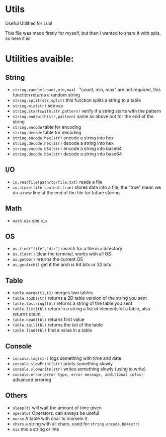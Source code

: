 # Utils
Useful Utilities for Lua!

This file was made firstly for myself, but then I wanted to share it with ppls, so here it is!

# Utilities avaible:
## String
 * ```string.random(count,min,max) ``` 
"count, min, max" are not required, this function returns a random string
* ```string.split(str,split)```
this function splits a string to a table
* ```string.mix(str)```
see ```mix```
* ```string.startswith(str,pattern)```
verify if a string starts with the pattern
* ```string.endswith(str,pattern)```
same as above but for the end of the string
* ```string.encode```
table for encoding
* ```string.decode```
table for decoding
* ```string.encode.hex(str)```
encode a string into hex
* ```string.decode.hex(str)```
decode a string into hex
* ```string.encode.b64(str)```
encode a string into base64
* ```string.decode.b64(str)```
decode a string into base64

## I/O
* ```io.readfile(path/to/file.txt)```
reads a file
* ```io.store(file,content,true)```
stores data into a file, the "true" mean we do a new line at the end of the file for future storing

## Math
* ```math.mix```
see  ```mix```

## OS
* ```os.find("file","dir")```
search for a file in a directory
* ```os.clear()```
clear the terminal, works with all OS
* ```os.getOS()```
returns the current OS
* ```os.getArch()```
get if the arch is 64 bits or 32 bits

## Table
* ```table.merge(t1,t2)```
merges two tables
* ```table.to2D(str)```
returns a 2D table version of the string you sent
* ```table.tostring(tbl)```
returns a string of the table you sent
* ```table.list(tbl)```
return in a string a list of elements of a table, also returns count
* ```table.head(tbl)```
returns first value
* ```table.tail(tbl)```
returns the tail of the table
* ```table.find(tbl)```
find a value in a table

## Console
* ```console.log(str)```
logs something with time and date
* ```console.slowPrint(str)```
prints something slowly
* ```console.slowWrite(str)```
writes something slowly (using io.write)
* ```console.error(error type, error message, additional infos)```
advanced erroring

## Others
* ```sleep(t)```
will wait the amount of time given
* ```operator```
Operators, can always be useful
* ```morse```
A table with char to morsein it
* ```chars```
a string with all chars, used for  ```string.encode.b64(str)```
* ```mix```
mix a string or ints
